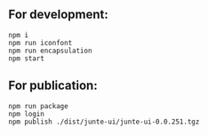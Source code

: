 ## For development:
```
npm i
npm run iconfont
npm run encapsulation
npm start
```

## For publication:
```
npm run package
npm login
npm publish ./dist/junte-ui/junte-ui-0.0.251.tgz
```
